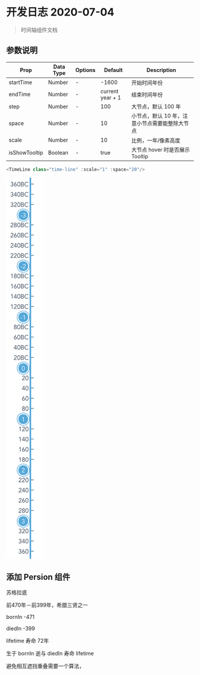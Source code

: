 # 开发日志 2020-07-04

> 时间轴组件文档

## 参数说明

| Prop          | Data Type | Options | Default          | Description                                    |
|---------------|-----------|---------|------------------|------------------------------------------------|
| startTime     | Number    | -       | -1600            | 开始时间年份                                   |
| endTime       | Number    | -       | current year + 1 | 结束时间年份                                   |
| step          | Number    | -       | 100              | 大节点，默认 100 年                            |
| space         | Number    | -       | 10               | 小节点，默认 10 年，注意小节点需要能整除大节点 |
| scale         | Number    | -       | 10               | 比例，一年/像素高度                            |
| isShowTooltip | Boolean   | -       | true             | 大节点 hover 时是否展示 Tooltip                |

```js
<TimeLine class="time-line" :scale="1" :space="20"/>
```

![图片](./2020-07-04.png)

## 添加 Persion 组件

苏格拉底

前470年－前399年，希腊三贤之一

bornIn -471

diedIn -399

lifetime 寿命 72年

生于 bornIn
逝与 diedIn
寿命 lifetime

避免相互遮挡重叠需要一个算法，
